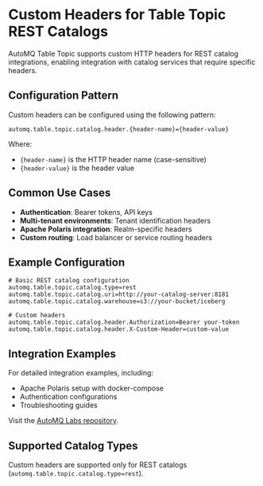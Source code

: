 # Custom Headers for Table Topic REST Catalogs

AutoMQ Table Topic supports custom HTTP headers for REST catalog integrations, enabling integration with catalog services that require specific headers.

## Configuration Pattern

Custom headers can be configured using the following pattern:

```properties
automq.table.topic.catalog.header.{header-name}={header-value}
```

Where:
- `{header-name}` is the HTTP header name (case-sensitive)
- `{header-value}` is the header value

## Common Use Cases

- **Authentication**: Bearer tokens, API keys
- **Multi-tenant environments**: Tenant identification headers
- **Apache Polaris integration**: Realm-specific headers
- **Custom routing**: Load balancer or service routing headers

## Example Configuration

```properties
# Basic REST catalog configuration
automq.table.topic.catalog.type=rest
automq.table.topic.catalog.uri=http://your-catalog-server:8181
automq.table.topic.catalog.warehouse=s3://your-bucket/iceberg

# Custom headers
automq.table.topic.catalog.header.Authorization=Bearer your-token
automq.table.topic.catalog.header.X-Custom-Header=custom-value
```

## Integration Examples

For detailed integration examples, including:
- Apache Polaris setup with docker-compose
- Authentication configurations
- Troubleshooting guides

Visit the [AutoMQ Labs repository](https://github.com/AutoMQ/automq-labs/tree/main/table-topic-solutions).

## Supported Catalog Types

Custom headers are supported only for REST catalogs (`automq.table.topic.catalog.type=rest`).